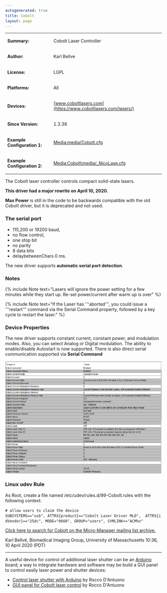 ```yaml
---
autogenerated: true
title: Cobolt
layout: page
---
```


<table>

<tr>

<td markdown="1">

**Summary:**

</td>

<td markdown="1">

Cobolt Laser Controller

</td>

</tr>

<tr>

<td markdown="1">

**Author:**

</td>

<td markdown="1">

Karl Bellve

</td>

</tr>

<tr>

<td markdown="1">

**License:**

</td>

<td markdown="1">

LGPL

</td>

</tr>

<tr>

<td markdown="1">

**Platforms:**

</td>

<td markdown="1">

All

</td>

</tr>

<tr>

<td markdown="1">

**Devices:**

</td>

<td markdown="1">

[www.coboltlasers.com](https://www.coboltlasers.com/lasers/)

</td>

</tr>

<tr>

<td markdown="1">

**Since Version:**

</td>

<td markdown="1">

1.3.36

</td>

</tr>

<tr>

<td markdown="1">

**Example Configuration 1:**

</td>

<td markdown="1">

[Media:media/Cobolt.cfg](Media:media/Cobolt.cfg "wikilink")

</td>

</tr>

<tr>

<td markdown="1">

**Example Configuration 2:**

</td>

<td markdown="1">

[Media:Cobolt\media/_NicoLase.cfg](Media:media/Cobolt_NicoLase.cfg "wikilink")

</td>

</tr>

</table>

The Cobolt laser controller controls compact solid-state lasers.

**This driver had a major rewrite on April 10, 2020.**

**Max Power** is still in the code to be backwards compatible with the
old Cobolt driver, but it is deprecated and not used.

### The serial port

  - 115,200 or 19200 baud,
  - no flow control,
  - one stop bit
  - no parity
  - 8 data bits
  - delaybetweenChars 0 ms.

The new driver supports **automatic serial port detection**.

### Notes

{% include Note text="Lasers will ignore the power setting for a few minutes while they start up. Re-set power/current after warm up is over" %}

{% include Note text="If the Laser has '''aborted''', you could issue a '''restart''' command via the Serial Command property, followed by a key cycle to restart the laser." %}

### Device Properties

The new driver supports constant current, constant power, and modulation
modes. Also, you can select Analog or Digital modulation. The ability to
enable/disable Autostart is now supported. There is also direct serial
communication supported via **Serial Command**

![Cobolt\media/_properties.png](media/Cobolt_properties.png "media/Cobolt_properties.png")

### Linux udev Rule

As Root, create a file named /etc/udev/rules.d/99-Cobolt.rules with the
following context:

`# allow users to claim the device`  
`SUBSYSTEMS=="usb", ATTRS{product}=="Cobolt Laser Driver MLD",  ATTRS{idVendor}=="25dc", MODE="0660", GROUP="users", SYMLINK+="ACM%n"`

[Click here to search for Cobolt on the Micro-Manager mailing list
archive.](http://micro-manager.3463995.n2.nabble.com/template/NamlServlet.jtp?macro=search_page&node=3463995&query=Cobolt)

Karl Bellvé, Biomedical Imaging Group, University of Massachusetts
10:36, 10 April 2020 (PDT)

-----

A useful device for control of additional laser shutter can be an
[Arduino](Arduino "wikilink") board; a way to integrate hardware and
software may be build a GUI panel to control easily laser power and
shutter devices:

  - [ Control laser shutter with
    Arduino](Control_laser_shutters_with_Arduino "wikilink") by Rocco
    D'Antuono
  - [GUI panel for Cobolt laser
    control](Media:media/GUI_panel_for_Cobolt_laser_control.bsh "wikilink") by
    Rocco D'Antuono
